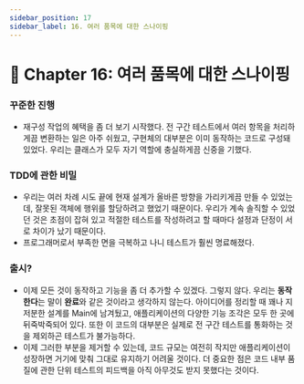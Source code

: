 ```yaml
---
sidebar_position: 17
sidebar_label: 16. 여러 품목에 대한 스나이핑
---
```


# 🌈 Chapter 16: 여러 품목에 대한 스나이핑

### 꾸준한 진행
- 재구성 작업의 혜택을 좀 더 보기 시작했다. 전 구간 테스트에서 여러 항목을 처리하게끔 변환하는 일은 아주 쉬웠고, 구현체의 대부분은 이미 동작하는 코드로 구성돼 있었다. 우리는 클래스가 모두 자기 역할에 충실하게끔 신중을 기했다.

### TDD에 관한 비밀
- 우리는 여러 차례 시도 끝에 현재 설계가 올바른 방향을 가리키게끔 만들 수 있었는데, 잘못된 객체에 행위를 할당하려고 했었기 때문이다. 우리가 계속 솔직할 수 있었던 것은 초점이 잡혀 있고 적절한 테스트를 작성하려고 할 때마다 설정과 단정이 서로 차이가 났기 때문이다.
- 프로그래머로서 부족한 면을 극복하고 나니 테스트가 훨씬 명료해졌다.

### 출시?
- 이제 모든 것이 동작하고 기능을 좀 더 추가할 수 있겠다. 그렇지 않다. 우리는 **동작한다**는 말이 **완료**와 같은 것이라고 생각하지 않는다. 아이디어를 정리할 때 꽤나 지저분한 설계를 Main에 남겨뒀고, 애플리케이션의 다양한 기능 조각은 모두 한 곳에 뒤죽박죽되어 있다. 또한 이 코드의 대부분은 실제로 전 구간 테스트를 통화하는 것을 제외하곤 테스트가 불가능하다.
- 이제 그러한 부분을 제거할 수 있는데, 코드 규모는 여전히 작지만 애플리케이션이 성장하면 거기에 맞춰 그대로 유지하기 어려울 것이다. 더 중요한 점은 코드 내부 품질에 관한 단위 테스트의 피드백을 아직 아무것도 받지 못했다는 것이다.
